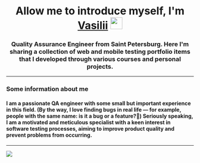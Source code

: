 <h1 align="center">Allow me to introduce myself, I'm <a href="https://github.com/bekarevvQAtest" target="_blank">Vasilii</a> 
<img src="https://github.com/blackcater/blackcater/raw/main/images/Hi.gif" height="32"/></h1>
<h3 align="center">Quality Assurance Engineer from Saint Petersburg. Here I'm sharing a collection of web and mobile testing portfolio items that I developed through various courses and personal projects.</h3>


---

### Some information about me

 <h4>I am a passionate QA engineer with some small but important experience in this field. (By the way, I love finding bugs in real life — for example, people with the same name: is it a bug or a feature?🤔) 
 Seriously speaking, I am a motivated and meticulous specialist with a keen interest in software testing processes, aiming to improve product quality and prevent problems from occurring.</h4>

---


![](https://komarev.com/ghpvc/?username=bekarevvQAtest)